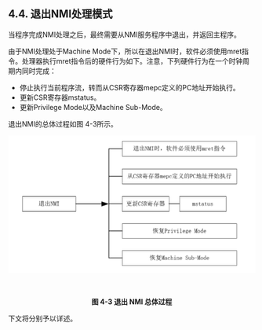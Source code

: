 ## **4.4. 退出NMI处理模式**

当程序完成NMI处理之后，最终需要从NMI服务程序中退出，并返回主程序。

由于NMI处理处于Machine Mode下，所以在退出NMI时，软件必须使用mret指令。处理器执行mret指令后的硬件行为如下。注意，下列硬件行为在一个时钟周期内同时完成：

- 停止执行当前程序流，转而从CSR寄存器mepc定义的PC地址开始执行。
- 更新CSR寄存器mstatus。
- 更新Privilege Mode以及Machine Sub-Mode。

退出NMI的总体过程如图 4-3所示。



![](4.4.assets/6.png)

​                                                            **<center>图 4-3 退出 NMI 总体过程</center>**



下文将分别予以详述。


